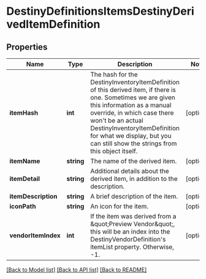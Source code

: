 # DestinyDefinitionsItemsDestinyDerivedItemDefinition

## Properties
Name | Type | Description | Notes
------------ | ------------- | ------------- | -------------
**itemHash** | **int** | The hash for the DestinyInventoryItemDefinition of this derived item, if there is one. Sometimes we are given this information as a manual override, in which case there won&#39;t be an actual DestinyInventoryItemDefinition for what we display, but you can still show the strings from this object itself. | [optional] 
**itemName** | **string** | The name of the derived item. | [optional] 
**itemDetail** | **string** | Additional details about the derived item, in addition to the description. | [optional] 
**itemDescription** | **string** | A brief description of the item. | [optional] 
**iconPath** | **string** | An icon for the item. | [optional] 
**vendorItemIndex** | **int** | If the item was derived from a \&quot;Preview Vendor\&quot;, this will be an index into the DestinyVendorDefinition&#39;s itemList property. Otherwise, -1. | [optional] 

[[Back to Model list]](../README.md#documentation-for-models) [[Back to API list]](../README.md#documentation-for-api-endpoints) [[Back to README]](../README.md)


